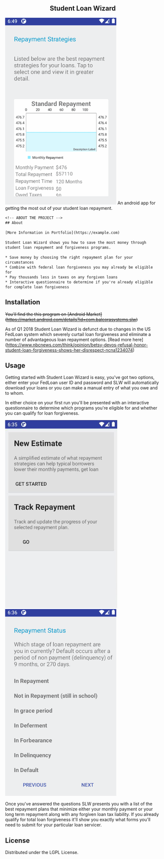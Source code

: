 
<!-- [![LGPL License][license-shield]][license-url] -->
<!-- [![LinkedIn][linkedin-shield]][linkedin-url] -->



<!-- PROJECT LOGO -->
<br />

<h2 align="center">Student Loan Wizard</h2>

<p float="left">
<div>
    <img src="images/analysis.gif">
  </a>
    An android app for getting the most out of your student loan repayment.
</div>

    <!-- ABOUT THE PROJECT -->
    ## About

    [More Information in Portfolio](https://example.com)

    Student Loan Wizard shows you how to save the most money through student loan repayment and forgiveness programs.

    * Save money by choosing the right repayment plan for your circumstances
    * Combine with federal loan forgiveness you may already be eligible for
    * Pay thousands less in taxes on any forgiven loans
    * Interactive questionnaire to determine if you're already eligible for complete loan forgiveness


</p>


<!-- GETTING STARTED -->
## Installation

~~You'll find the this program on [Android Market] (https://market.android.com/details?id=com.balcorasystems.slw)~~

As of Q1 2018 Student Loan Wizard is defunct due to changes in the US FedLoan system which severely curtail loan forgiveness and eliminate a number of advantageous loan repayment options. [Read more here] (https://www.nbcnews.com/think/opinion/betsy-devos-refusal-honor-student-loan-forgiveness-shows-her-disrespect-ncna1234074)

<!-- USAGE EXAMPLES -->
## Usage

Getting started with Student Loan Wizard is easy, you've got two options, either enter your FedLoan user ID and password and SLW will automatically download your loans or you can make a manual entry of what you owe and to whom.

In either choice on your first run you'll be presented with an interactive questionnaire to determine which programs you're eligible for and whether you can qualify for loan forgiveness.

<p float="left">
<img src="images/app1.JPG">
<img src="images/questions.gif">
</p>

Once you've answered the questions SLW presents you with a list of the best repayment plans that minimize either your monthly payment or your long term repayment along with any forgiven loan tax liability. If you already qualify for total loan forgiveness it'll show you exactly what forms you'll need to submit for your particular loan servicer.

<!-- LICENSE -->
## License

Distributed under the LGPL License.
